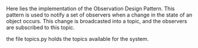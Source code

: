 Here lies the implementation of the Observation Design Pattern. This pattern is used to notify a set of observers when a change in the state of an object occurs. This change is broadcasted into a topic, and the observers are subscribed to this topic.

the file topics.py holds the topics available for the system.

